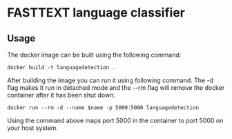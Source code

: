# FASTTEXT language classifier

## Usage

The docker image can be built using the following command:

```
docker build -t languagedetection .
```

After building the image you can run it using following command. The -d flag makes it run in detached mode and the --rm flag will remove the docker container after it has been shut down.

```
docker run --rm -d --name $name -p 5000:5000 languagedetection
```

Using the command above maps port 5000 in the container to port 5000 on your host system.